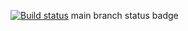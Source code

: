 [![Build status](https://ci.appveyor.com/api/projects/status/is7544p3wvete9wq?svg=true)](https://ci.appveyor.com/project/iojuch/web)
main branch status badge
